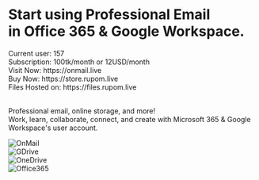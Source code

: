 <h1 data-aos="fade" data-aos-easing="linear" data-aos-duration="1000" data-aos-once="true" class="display-3 text-white font-weight-bold my-5 aos-init aos-animate">
Start using Professional Email<br>in Office 365 & Google Workspace.
</h1>
Current user: 157 <br>
Subscription: 100tk/month or 12USD/month<br>
Visit Now:  https://onmail.live <br>
Buy Now: https://store.rupom.live <br>
Files Hosted on: https://files.rupom.live
<br>
<br>
<p data-aos="fade" data-aos-easing="linear" data-aos-duration="1000" data-aos-once="true" class="lead text-white my-4 aos-init aos-animate">
Professional email, online storage, and more!
<br> Work, learn, collaborate, connect, and create with Microsoft 365 & Google Workspace's user account.
</p>
 
![OnMail](https://files.rupom.live/static/media/img/OnMail-Professional-User-Email-2.png) 
<br>
![GDrive](https://files.rupom.live/static/media/img/GDrive-storage.png)
<br>
![OneDrive](https://files.rupom.live/static/media/img/OneDrive-Metrics.png)
<br>
![Office365](https://files.rupom.live/static/media/img/office365-install.png)

